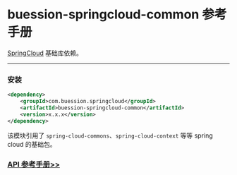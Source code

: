 # buession-springcloud-common 参考手册


[SpringCloud](https://spring.io/projects/spring-cloud) 基础库依赖。


---


### 安装

```xml
<dependency>
    <groupId>com.buession.springcloud</groupId>
    <artifactId>buession-springcloud-common</artifactId>
    <version>x.x.x</version>
</dependency>
```

该模块引用了 `spring-cloud-commons`、`spring-cloud-context` 等等 spring cloud 的基础包。


### [API 参考手册>>](https://javadoc.io/static/com.buession.springcloud/buession-springcloud-common/2.3.0/)